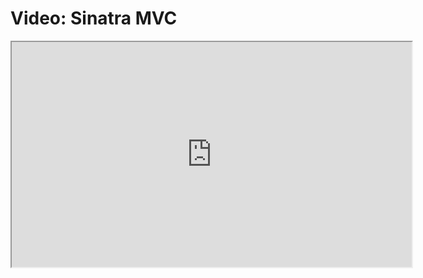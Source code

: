 # Video: Sinatra MVC

<iframe src="https://player.vimeo.com/video/594025856/?title=0&byline=0&portrait=0" width="640" height="360" allowfullscreen="allowfullscreen" allow="autoplay; fullscreen; picture-in-picture"></iframe>

